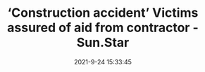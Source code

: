 ---
"title": "‘Construction accident’ Victims assured of aid from contractor - Sun.Star"
"date": "2021-9-24 15:33:45"
"feed_name": "GOOGLENEWSCONSTRUCTION"
"feed_website": "https://news.google.com/search?q=construction%2Bincident&hl=en-US&gl=US&ceid=US:en"
"feed_rss": "https://news.google.com/rss/search?q=construction%2Bincident&hl=en-US&gl=US&ceid=US:en"
"link": "https://www.sunstar.com.ph/article/1908232/Cebu/Local-News/Construction-accident-Victims-assured-of-aid-from-contractor"
"file": "_posts/2021-1-1-4a39c9268d3fe9056fe244a01817d8622553940b.md"
"accident": "1"
"drilling": "0"
"dead": "0"
"injured": "0"
"where": "unknown site"
---